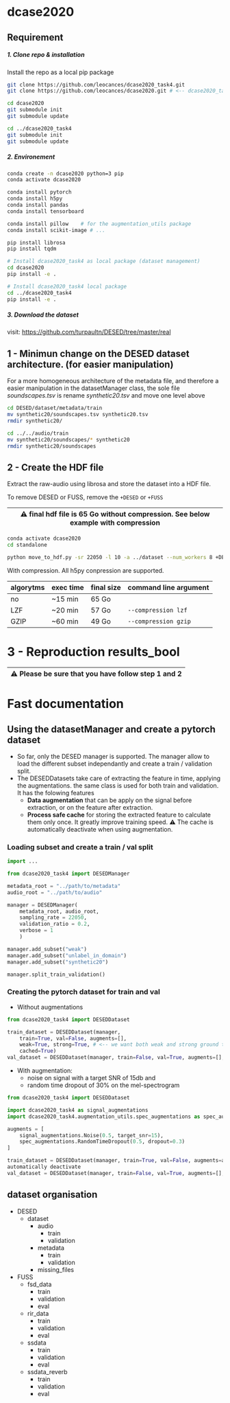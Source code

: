 # dcase2020

## Requirement

##### 1. Clone repo & installation
Install the repo as a local pip package 
```Bash
git clone https://github.com/leocances/dcase2020_task4.git
git clone https://github.com/leocances/dcase2020.git # <-- dcase2020_task4 dataset management

cd dcase2020
git submodule init
git submodule update

cd ../dcase2020_task4
git submodule init
git submodule update
```

##### 2. Environement
```Bash
conda create -n dcase2020 python=3 pip
conda activate dcase2020

conda install pytorch
conda install h5py
conda install pandas
conda install tensorboard

conda install pillow    # for the augmentation_utils package
conda install scikit-image # ...

pip install librosa
pip install tqdm

# Install dcase2020_task4 as local package (dataset management)
cd dcase2020
pip install -e .

# Install dcase2020_task4 local package
cd ../dcase2020_task4
pip install -e .

```


##### 3. Download the dataset
visit: https://github.com/turpaultn/DESED/tree/master/real

## 1 - Minimun change on the DESED dataset architecture. (for easier manipulation)
For a more homogeneous architecture of the metadata file, and therefore a easier manipulation in the
datasetManager class, the sole file *soundscapes.tsv* is rename *synthetic20.tsv* and move one level above

```bash
cd DESED/dataset/metadata/train
mv synthetic20/soundscapes.tsv synthetic20.tsv
rmdir synthetic20/

cd ../../audio/train
mv synthetic20/soundscapes/* synthetic20
rmdir synthetic20/soundscapes
```

## 2 - Create the HDF file
Extract the raw-audio using librosa and store the dataset into a HDF file.

To remove DESED or FUSS, remove the `+DESED` or `+FUSS`

| :warning: final hdf file is 65 Go without compression. See below example with compression |
| --- |

```bash
conda activate dcase2020
cd standalone

python move_to_hdf.py -sr 22050 -l 10 -a ../dataset --num_workers 8 +DESED +FUSS
```

With compression. All h5py conpression are supported.

| algorytms | exec time | final size | command line argument |
| --------- | --------- | ---------- | --------------------- |
| no        | ~15 min   | 65 Go      | ` `                   |
| LZF       | ~20 min   | 57 Go      | `--compression lzf`   |
| GZIP      | ~60 min   | 49 Go      | `--compression gzip`  |

# 3 - Reproduction results_bool

| :warning: Please be sure that you have follow step 1 and 2  |
| --- |


# Fast documentation
## Using the datasetManager and create a pytorch dataset
- So far, only the DESED manager is supported. The manager allow to load
the different subset independantly and create a train / validation split.
- The DESEDDatasets take care of extracting the feature in time, applying the augmentations. the same class is used for both train and validation. It has the folowing features
  - **Data augmentation** that can be apply on the signal before extraction, or on the feature after extraction.
  - **Process safe cache**  for storing the extracted feature to calculate them only once. It greatly improve training speed. :warning: The cache is automatically deactivate when using augmentation.

### Loading subset and create a train / val split
```python
import ...

from dcase2020_task4 import DESEDManager

metadata_root = "../path/to/metadata"
audio_root = "../path/to/audio"

manager = DESEDManager(
    metadata_root, audio_root,
    sampling_rate = 22050,
    validation_ratio = 0.2,
    verbose = 1
    )

manager.add_subset("weak")
manager.add_subset("unlabel_in_domain")
manager.add_subset("synthetic20")

manager.split_train_validation()
```

### Creating the pytorch dataset for train and val
- Without augmentations
```python
from dcase2020_task4 import DESEDDataset

train_dataset = DESEDDataset(manager, 
    train=True, val=False, augments=[],
    weak=True, strong=True, # <-- we want both weak and strong ground truth to be outputed
    cached=True)
val_dataset = DESEDDataset(manager, train=False, val=True, augments=[], cached=True)
```
 - With augmentation:
   - noise on signal with a target SNR of 15db and 
   - random time dropout of 30% on the mel-spectrogram
 ```python
 from dcase2020_task4 import DESEDDataset

 import dcase2020_task4 as signal_augmentations
 import dcase2020_task4.augmentation_utils.spec_augmentations as spec_augmentations

 augments = [
     signal_augmentations.Noise(0.5, target_snr=15),
     spec_augmentations.RandomTimeDropout(0.5, dropout=0.3)
 ]

 train_dataset = DESEDDataset(manager, train=True, val=False, augments=augments, cached=True) # <-- cache
 automatically deactivate
 val_dataset = DESEDDataset(manager, train=False, val=True, augments=[], cached=True)
 ```


## dataset organisation
- DESED
    - dataset
        - audio
            - train
            - validation
        - metadata
            - train
            - validation
        - missing_files
- FUSS
    - fsd_data
        - train
        - validation
        - eval
    - rir_data
        - train
        - validation
        - eval
    - ssdata
        - train
        - validation
        - eval
    - ssdata_reverb
        - train
        - validation
        - eval

